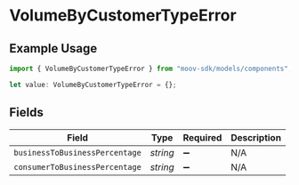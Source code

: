 # VolumeByCustomerTypeError

## Example Usage

```typescript
import { VolumeByCustomerTypeError } from "moov-sdk/models/components";

let value: VolumeByCustomerTypeError = {};
```

## Fields

| Field                          | Type                           | Required                       | Description                    |
| ------------------------------ | ------------------------------ | ------------------------------ | ------------------------------ |
| `businessToBusinessPercentage` | *string*                       | :heavy_minus_sign:             | N/A                            |
| `consumerToBusinessPercentage` | *string*                       | :heavy_minus_sign:             | N/A                            |